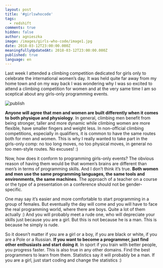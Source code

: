 ```yaml
---
layout: post
title: '#girlswhocode'
tags:
  - redshift
comments: true
hidden: false
author: agnieszka
image: /images/girls-who-code/image1.jpg
date: 2018-03-12T23:00:00.000Z
meaningfullyUpdatedAt: 2018-03-12T23:00:00.000Z
published: true
language: en
---
```


Last week I attended a climbing competition dedicated for girls only to celebrate the international women’s day. It was held quite far away from my home town and on my way back I was wondering why I was so excited to attend a climbing competition for women and at the very same time I am so sceptical about any girls-only programming events.

![publish](../../static/images/girls-who-code/image1.jpg "")

**Anyone will agree that men and women are built differently when it comes to both physique and physiology**. In general, climbing men benefit from being stronger, taller and more dynamic while climbing women are more flexible, have smaller fingers and weight less. In non-official climbing competitions, especially in qualifiers, it is common to have the same routes both for men and women. This is why I really wanted to take part in the girls-only comp: no too long moves, no too physical moves, in general no too men-style routes. No excuses! :)

Now, how does it conform to programming girls-only events? The obvious reason of having them would be that women’s brains are different than men’s in terms of programming skills. And I don’t think it’s true. **Both women and men use the same programming languages, the same tools and environments, the same machines**. The approach of a teacher on a course or the type of a presentation on a conference should not be gender-specific.

One may say it’s easier and more comfortable to start programming in a group of females. But eventually the day will come and you will have to face the real programming world, where there are boys. Quite a lot of them actually :) And you will probably meet a rude one, who will depreciate your skills just because you are a girl. But this is not because he is a man. This is because he simply is rude.

So it doesn’t matter if you are a girl or a boy, if you are black or white, if you are a Pole or a Russian. **If you want to become a programmer, just find other enthusiasts and start doing it**. In sport if you train with better people, you progress faster. This is also true in any other domains. Find the best programmers to learn from them. Statistics say it will probably be a man. If you are a girl, just start coding and change the statistics :)
